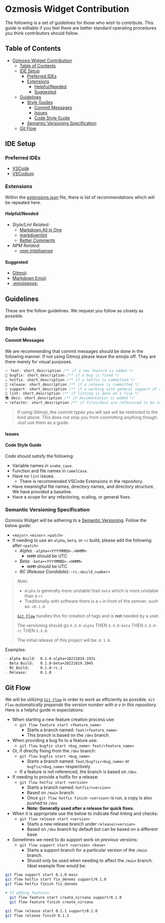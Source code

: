 # Ozmosis Widget Contribution

The following is a set of guidelines for those who wish to contribute. This guide is editable if you feel there are better standard operating procedures you think contributors should follow.

## Table of Contents

- [Ozmosis Widget Contribution](#ozmosis-widget-contribution)
  - [Table of Contents](#table-of-contents)
  - [IDE Setup](#ide-setup)
    - [Preferred IDEs](#preferred-ides)
    - [Extensions](#extensions)
      - [Helpful/Needed](#helpfulneeded)
      - [Suggested](#suggested)
  - [Guidelines](#guidelines)
    - [Style Guides](#style-guides)
      - [Commit Messages](#commit-messages)
      - [Issues](#issues)
      - [Code Style Guide](#code-style-guide)
    - [Semantic Versioning Specification](#semantic-versioning-specification)
  - [Git Flow](#git-flow)
  
## IDE Setup

### Preferred IDEs

- [VSCode](https://code.visualstudio.com/)
- [VSCodium](https://vscodium.com/)

### Extensions

Within the [extensions.json](/.vscode/extensions.json) file, there is list of recommendations which will be repeated here.

#### Helpful/Needed

- *Style/Lint Related:*
  - [Markdown All in One](https://marketplace.visualstudio.com/items?itemName=yzhang.markdown-all-in-one)
  - [markdownlint](https://marketplace.visualstudio.com/items?itemName=DavidAnson.vscode-markdownlint)
  - [Better Comments](https://marketplace.visualstudio.com/items?itemName=aaron-bond.better-comments)
- *NPM Related:*
  - [npm Intellisense](https://marketplace.visualstudio.com/items?itemName=christian-kohler.npm-intellisense)

#### Suggested

- [Gitmoji](https://marketplace.visualstudio.com/items?itemName=seatonjiang.gitmoji-vscode)
- [Markdown Emoji](https://marketplace.visualstudio.com/items?itemName=bierner.markdown-emoji)
- [:emojisense:](https://marketplace.visualstudio.com/items?itemName=bierner.emojisense)

## Guidelines

These are the follow guidelines. We request you follow as closely as possible.

### Style Guides

#### Commit Messages

We are recommending that commit messages should be done in the following manner. If not using Gitmoji please leave the emojis off. They are there merely for visual purposes.

```ts
✨ feat: short_description /** if a new feature is added */
🐛 bugfix: short_description /** if a bug is fixed */
⚠️ hotfix: short_description /** if a hotfix is committed */
🚩 release: short_description /** if a release is committed */
⚡️ support: short_description /** if a working with general support of a version */
📝 lint: short_description /** if linting is done on a file */
📚 docs: short_description /** if documentation is added */
↪️ refactor: short_description /** if files/docs are refactored to be smarter TM */
```

> If using Gitmoji, the commit types you will see will be restricted to the kind above. This does not stop you from committing anything though. Just use them as a guide.

#### Issues

#### Code Style Guide

Code should satisfy the following:

- Variable names in `snake_case`.
- Function and file names in `camelCase`.
- Have no `lint` issues.
  - There is recommended VSCode Extensions in the repository.
- Have meaningful file names, directory names, and directory structure. We have provided a baseline.
- Have a scope for any refactoring, scaling, or general fixes.

### Semantic Versioning Specification

Ozmosis Widget will be adhering to a [Semantic Versioning](https://semver.org/spec/v2.0.0.html). Follow the below guide:

- `<major>.<minor>.<patch>`
- If needing to use an `alpha`, `beta`, or `rc` build, please add the following after `<patch>`
  - *Alpha:* `-alpha+<YYYYMMDD>.<HHMM>`
    - `HHMM` should be UTC
  - *Beta:* `-beta+<YYYYMMDD>.<HHMM>`
    - `HHMM` should be UTC
  - *RC (Release Candidate):* -`rc.<build_number>`

> *Note:*
>
> - `Alpha` is generally more unstable than `beta` which is more unstable than a `rc`
> - Traditionally with software there is a `v` in front of the semver, such as: `v0.1.0`
>
> [`Git Flow`](#git-flow) handles this for creation of tags and is **not** needed by a user.
>
> The versioning should go `X.X.0-alpha` THEN `X.X.0-beta` THEN `X.X.0-rc` THEN `X.X.0`.
>
> The initial release of this project will be: `0.1.0`.

Examples:

```md
- Alpha Build:  0.1.0-alpha+20221019.1931
- Beta Build:   0.1.0-beta+20221019.1945
- RC Build:     0.1.0-rc.1
- Release:      0.1.0
```

## Git Flow

We will be utilizing [`Git Flow`](https://git.logikum.hu/graph/) in order to work as efficiently as possible. *`Git Flow` automatically prepends the version number with a v in this repository.* Here is a helpful guide in expectations:

- When starting a new feature creation process use:
  - `git flow feature start <feature_name>`
    - Starts a branch named: `feat/<feature_name>`
    - This branch is based on the `/dev` branch.
- When providing a bug fix to a feature use:
  - `git flow bugfix start <bug_name> feat/<feature_name>`
- Or, if directly fixing from the `/dev` branch:
  - `git flow bugfix start <bug_name>`
    - Starts a branch named: `feat/bugfix/<bug_name>` or `bugfix/<bug_name>` respectively
  - If a feature is not referenced, the branch is based on `/dev`.
- If needing to provide a hotfix for a release:
  - `git flow hotfix start <version>`
    - Starts a branch named: `hotfix/<version>`
    - Based on `/main` branch.
    - Once `git flow hotfix finish <version>` is run, a copy is also pushed to `/dev`
    - **Note: Generally used after a release for quick fixes.**
- When it is appropriate use the below to indicate final linting and checks:
  - `git flow release start <version>`
    - Starts a new release branch under `release/<version>`
    - Based on `/dev` branch by default but can be based on a different base.
- Sometimes we need to do support work on *previous* versions:
  - `git flow support start <version> <base>`
    - Starts a support branch for a particular version of the `/main` branch.
    - Should only be used when needing to affect the `/main` branch. Ideal example flow would be:

```sh
git flow support start 0.1.0 main
git flow hotfix start fix_denoms support/0.1.0
git flow hotfix finish fix_denoms

# If adding features
  git flow feature start create_nirvana support/0.1.0
  git flow feature finish create_nirvana

git flow release start 0.1.1 support/0.1.0
git flow release finish 0.1.1
```
